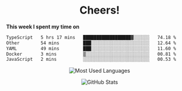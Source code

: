 <h1 align="center">Cheers!</h1>

**This week I spent my time on**
<!--START_SECTION:waka-->

```txt
TypeScript   5 hrs 17 mins   ██████████████████▓░░░░░░   74.18 %
Other        54 mins         ███░░░░░░░░░░░░░░░░░░░░░░   12.64 %
YAML         49 mins         ███░░░░░░░░░░░░░░░░░░░░░░   11.60 %
Docker       3 mins          ▒░░░░░░░░░░░░░░░░░░░░░░░░   00.81 %
JavaScript   2 mins          ░░░░░░░░░░░░░░░░░░░░░░░░░   00.53 %
```

<!--END_SECTION:waka-->

<p align="center"><img src="https://github-readme-stats.vercel.app/api/top-langs/?username=thnkrn&layout=compact&hide=html&theme=tokyonight" alt="Most Used Languages" /></p>

<p align="center"><img src="https://github-readme-stats.vercel.app/api?username=thnkrn&show_icons=true&count_private=true&theme=tokyonight&show=reviews&hide_rank=false&rank_icon=github" alt="GitHub Stats" /></p>

<!-- <p align="center"><a href="https://wakatime.com"><img src="https://wakatime.com/share/@thnkrn/40092326-d1bd-471b-89da-9a7c63939402.png" /></p>
 -->
